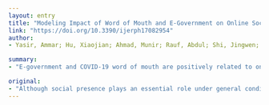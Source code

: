 ```yaml
---
layout: entry
title: "Modeling Impact of Word of Mouth and E-Government on Online Social Presence during COVID-19 Outbreak: A Multi-Mediation Approach"
link: "https://doi.org/10.3390/ijerph17082954"
author:
- Yasir, Ammar; Hu, Xiaojian; Ahmad, Munir; Rauf, Abdul; Shi, Jingwen; Ali Nasir, Saba

summary:
- "E-government and COVID-19 word of mouth are positively related to online social presence during the outbreak. Epidemic protection and attitudes toward epidemic outbreak were found to positively moderate the impact of the role. Key findings of this study have both practical and academic implications. This study aims to provide a new direction for research in the field of epidemic outbreaks and their control. Using random sampling, an online survey was conducted and data from 683participants were analysed."

original:
- "Although social presence plays an essential role under general conditions, its role becomes significant for societal protection during the quarantine period in epidemic outbreak. In this study, we attempted to identify the role of E-government and COVID-19 word of mouth in terms of their direct impact on online social presence during the outbreak as well as their impacts mediated by epidemic protection and attitudes toward epidemic outbreaks. For this purpose, a unique multi-mediation model is proposed to provide a new direction for research in the field of epidemic outbreaks and their control. Through random sampling, an online survey was conducted and data from 683participants were analyzed. Partial least squares structural equation modeling was used to test the relationships between the variables of interest. The study results revealed that the roles of E-government and COVID-19 word of mouth are positively related to online social presence during the outbreak. Epidemic protection and attitude toward epidemic outbreak were found to positively moderate the impact of the role of E-government and COVID-19 word of mouth on online social presence during the outbreak. The key findings of this study have both practical and academic implications."
---
```


